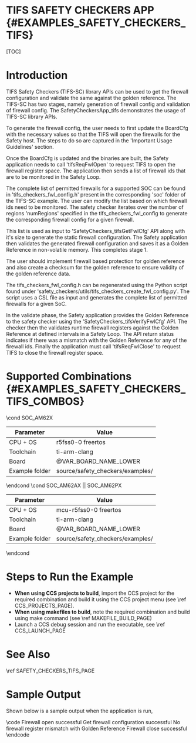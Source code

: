 # TIFS SAFETY CHECKERS APP {#EXAMPLES_SAFETY_CHECKERS_TIFS}

[TOC]

# Introduction

TIFS Safety Checkers (TIFS-SC) library APIs can be used to get the firewall configuration and validate the same against the golden reference. The TIFS-SC has two stages, namely generation of firewall config and validation of firewall config. The SafetyCheckersApp_tifs demonstrates the usage of TIFS-SC library APIs.

To generate the firewall config, the user needs to first update the BoardCfg with the necessary values so that the TIFS will open the firewalls for the Safety host. The steps to do so are captured in the 'Important Usage Guidelines' section.

Once the BoardCfg is updated and the binaries are built, the Safety application needs to call 'tifsReqFwlOpen' to request TIFS to open the firewall register space. The application then sends a list of firewall ids that are to be monitored in the Safety Loop.

The complete list of permitted firewalls for a supported SOC can be found in 'tifs_checkers_fwl_config.h' present in the corresponding 'soc' folder of the TIFS-SC example. The user can modify the list based on which firewall ids need to be monitored. The safety checker iterates over the number of regions 'numRegions' specified in the tifs_checkers_fwl_config to generate the corresponding firewall config for a given firewall.

This list is used as input to 'SafetyCheckers_tifsGetFwlCfg' API along with it's size to generate the static firewall configuration. The Safety application then validates the generated firewall configuration and saves it as a Golden Reference in non-volatile memory. This completes stage 1.

The user should implement firewall based protection for golden reference and also create a checksum for the golden reference to ensure validity of the golden reference data.

The tifs_checkers_fwl_config.h can be regenerated using the Python script found under 'safety_checkers/utils/tifs_checkers_create_fwl_config.py'. The script uses a CSL file as input and generates the complete list of permitted firewalls for a given SoC.

In the validate phase, the Safety application provides the Golden Reference to the safety checker using the 'SafetyCheckers_tifsVerifyFwlCfg' API.  The checker then the validates runtime firewall registers against the Golden Reference at defined intervals in a Safety Loop. The API return status indicates if there was a mismatch with the Golden Reference for any of the firewall ids. Finally the application must call 'tifsReqFwlClose' to request TIFS to close the firewall register space.

# Supported Combinations {#EXAMPLES_SAFETY_CHECKERS_TIFS_COMBOS}

\cond SOC_AM62X

 Parameter      | Value
 ---------------|-----------
 CPU + OS       | r5fss0-0 freertos
 Toolchain      | ti-arm-clang
 Board          | @VAR_BOARD_NAME_LOWER
 Example folder | source/safety_checkers/examples/

\endcond
\cond SOC_AM62AX || SOC_AM62PX

 Parameter      | Value
 ---------------|-----------
 CPU + OS       | mcu-r5fss0-0 freertos
 Toolchain      | ti-arm-clang
 Board          | @VAR_BOARD_NAME_LOWER
 Example folder | source/safety_checkers/examples/

\endcond

# Steps to Run the Example

- **When using CCS projects to build**, import the CCS project for the required combination
  and build it using the CCS project menu (see \ref CCS_PROJECTS_PAGE).
- **When using makefiles to build**, note the required combination and build using
  make command (see \ref MAKEFILE_BUILD_PAGE)
- Launch a CCS debug session and run the executable, see \ref CCS_LAUNCH_PAGE

# See Also

\ref SAFETY_CHECKERS_TIFS_PAGE

# Sample Output

Shown below is a sample output when the application is run,

\code
Firewall open successful
Get firewall configuration successful
No firewall register mismatch with Golden Reference
Firewall close successful
\endcode

